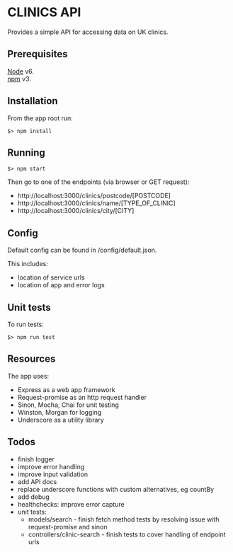 # CLINICS API
Provides a simple API for accessing data on UK clinics.

## Prerequisites
[Node](http://nodejs.org/) v6.  
[npm](https://www.npmjs.com/) v3.

## Installation
From the app root run:
```
$> npm install
```

## Running
```
$> npm start
```
Then go to one of the endpoints (via browser or GET request): 
- http://localhost:3000/clinics/postcode/[POSTCODE]
- http://localhost:3000/clinics/name/[TYPE_OF_CLINIC]
- http://localhost:3000/clinics/city/[CITY]

## Config
Default config can be found in /config/default.json.  
  
This includes:
- location of service urls
- location of app and error logs

## Unit tests

To run tests:
```
$> npm run test
```

## Resources

The app uses:
- Express as a web app framework
- Request-promise as an http request handler
- Sinon, Mocha, Chai for unit testing
- Winston, Morgan for logging
- Underscore as a utility library

## Todos

- finish logger
- improve error handling
- improve input validation
- add API docs
- replace underscore functions with custom alternatives, eg countBy
- add debug
- healthchecks: improve error capture
- unit tests:
  - models/search - finish fetch method tests by resolving issue with request-promise and sinon
  - controllers/clinic-search - finish tests to cover handling of endpoint urls
